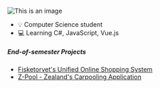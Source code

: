 ![This is an image](https://github.com/nlog14/nlog14/blob/main/header.png?raw=true)
- 💡 Computer Science student 
- 💻 Learning C#, JavaScript, Vue.js
##### End-of-semester Projects 
- [Fisketorvet's Unified Online Shopping System](https://github.com/TheBestOfCS10)
- [Z-Pool - Zealand's Carpooling Application](https://github.com/1st-Year-Final-Project)
